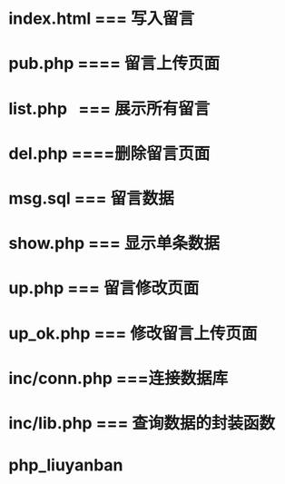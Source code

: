 # index.html === 写入留言

# pub.php ==== 留言上传页面

# list.php   === 展示所有留言

# del.php  ====删除留言页面

# msg.sql === 留言数据

# show.php === 显示单条数据

# up.php === 留言修改页面

# up_ok.php === 修改留言上传页面

# inc/conn.php ===连接数据库

# inc/lib.php === 查询数据的封装函数
# php_liuyanban
